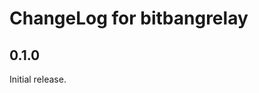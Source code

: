 <!--
Copyright (c) 2022 SanCloudLtd
SPDX-License-Identifier: CC-BY-4.0
-->

# ChangeLog for bitbangrelay

## 0.1.0

Initial release.
